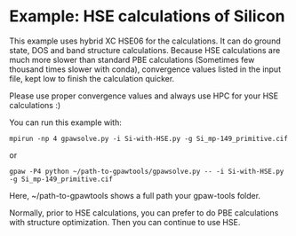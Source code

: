 # Example: HSE calculations of Silicon

This example uses hybrid XC HSE06 for the calculations. It can do ground state, DOS and band structure calculations. Because HSE calculations are much more slower than standard PBE calculations (Sometimes few thousand times slower with conda), convergence values listed in the input file, kept low to finish the calculation quicker. 

Please use proper convergence values and always use HPC for your HSE calculations :)

You can run this example with:

    mpirun -np 4 gpawsolve.py -i Si-with-HSE.py -g Si_mp-149_primitive.cif
    
or

    gpaw -P4 python ~/path-to-gpawtools/gpawsolve.py -- -i Si-with-HSE.py -g Si_mp-149_primitive.cif

Here, ~/path-to-gpawtools shows a full path your gpaw-tools folder.
	
Normally, prior to HSE calculations, you can prefer to do PBE calculations with structure optimization. Then you can continue to use HSE.
